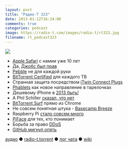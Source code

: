 ```yaml
---
layout: post
title: "Радио-Т 323"
date: 2013-01-12T16:24:00
comments: true
categories: podcast
image: https://radio-t.com/images/radio-t/rt323.jpg
filename: rt_podcast323
---
```

![](https://radio-t.com/images/radio-t/rt323.jpg)

* [Apple Safari](http://www.tuaw.com/2013/01/07/apple-safari-is-10-years-old-today/) с намии уже 10 лет
* Да, [Джобс был прав](http://www.tuaw.com/2013/01/09/tablets-overtake-laptops-just-as-steve-jobs-predicted/)
* [Pebble](http://www.technologyreview.com/view/509791/pebble-a-transitional-form-of-wearable-computer/) не для каждой руки
* [BitTorrent Certified](http://arstechnica.com/business/2013/01/android-bittorrent-certified-box-wants-to-bring-torrents-to-your-tv/) для каждого ТВ
* Странная защита посредством [iTwin Connect Plugs](http://techcrunch.com/2013/01/09/the-itwin-connect/)
* [Phablets](http://allthingsd.com/20130109/phablets-the-new-hotness-in-mobile-devices-not-so-fast/) как новое направление в тарелочках
* Дешевому iPhone в [2013 быть!](http://thenextweb.com/apple/2013/01/08/apple-to-release-less-expensive-iphone-in-2013-reports-wsj/)
* А Phil Schiller [сказал, что нет](http://gizmodo.com/5974908/phil-schiller-there-will-be-no-cheapo-iphone-stupid)
* [BitTorrent Surf](http://www.theverge.com/2013/1/11/3865300/bittorrent-releases-surf-extension-for-chrome) прямо из Chrome
* Не совсем понятная штука - [Basecamp Breeze](http://37signals.com/svn/posts/3391-launch-basecamp-breeze-the-easiest-way-for-small-groups-to-keep-in-touch-via-email)
* Raspberry Pi [стало совсем много](http://www.raspberrypi.org/archives/3011)
* [PiFace](http://www.electronicsweekly.com/Articles/10/01/2013/55341/piface-raspberry-pi-io-board.htm) для тех, кто понимает
* Борьба за право [DDoS](http://www.theverge.com/2013/1/9/3856202/anonymous-wants-ddos-attacks-to-be-protected-under-free-speech)
* [GitHub мигнул опять](http://techcrunch.com/2013/01/08/another-major-github-outage-this-is-not-good-for-its-100m-enterprise-push/)

[аудио](http://cdn.radio-t.com/rt_podcast323.mp3) ● [radio-t.torrent](http://cdn.radio-t.com/torrents/rt_podcast323.mp3.torrent) ● [лог чата](http://chat.radio-t.com/logs/radio-t-323.html) ● [wiki](http://wiki.radio-t.com/%D0%92%D1%8B%D0%BF%D1%83%D1%81%D0%BA_323)<audio src="http://cdn.radio-t.com/rt_podcast323.mp3" preload="none"></audio>
